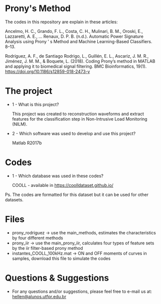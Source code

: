 # Prony's Method

The codes in this repository are explain in these articles: 

Ancelmo, H. C., Grando, F. L., Costa, C. H., Mulinari, B. M., Oroski, E., Lazzaretti, A. E., … Renaux, D. P. B. (n.d.). Automatic Power Signature Analysis using Prony ’ s Method and Machine Learning-Based Classifiers. 8–13.

Rodríguez, A. F., de Santiago Rodrigo, L., Guillén, E. L., Ascariz, J. M. R., Jiménez, J. M. M., & Boquete, L. (2018). Coding Prony’s method in MATLAB and applying it to biomedical signal filtering. BMC Bioinformatics, 19(1). https://doi.org/10.1186/s12859-018-2473-y

# The project

 * 1 - What is this project?
     
     This project was created to reconstruction waveforms and extract features for the classification step in Non-Intrusive Load Monitoring (NILM).
    
 * 2 - Which software was used to develop and use this project?
     
     Matlab R2017b

# Codes

* 1 - Which database was used in these codes?
     
     COOLL - available in https://coolldataset.github.io/

Ps. The codes are formatted for this dataset but it can be used for other datasets.

# Files
* prony_rodriguez -> use the main_methods, estimates the characteristics by four different methods
* prony_iir -> use the main_prony_iir, calculates four types of feature sets by the iir filter-based prony method
* instantes_COOLL_100kHz.mat -> ON and OFF moments of curves in samples, download this file to simulate the codes

# Questions & Suggestions
* For any questions and/or suggestions, please feel free to e-mail us at: hellen@alunos.utfpr.edu.br
